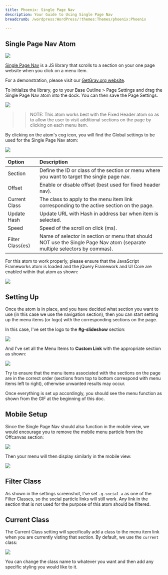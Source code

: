 ```yaml
---
title: Phoenix: Single Page Nav
description: Your Guide to Using Single Page Nav
breadcrumb: /wordpress:WordPress/!themes:Themes/phoenix:Phoenix

---
```


Single Page Nav Atom
---------

![](assets/singlepagenav.gif)

<a href="https://github.com/ChrisWojcik/single-page-nav">Single Page Nav</a> is a JS library that scrolls to a section on your one page website when you click on a menu item. 

For a demonstration, please visit our <a href="https://getgrav.org/#why_grav">GetGrav.org website</a>.

To initialize the library, go to your Base Outline > Page Settings and drag the Single Page Nav atom into the dock. You can then save the Page Settings.

![](assets/spn1.jpg)

>> NOTE: This atom works best with the Fixed Header atom so as to allow the user to visit additional sections on the page by clicking on each menu item.

By clicking on the atom's cog icon, you will find the Global settings to be used for the Single Page Nav atom:

![](assets/spn2.jpg)

| Option           | Description                                                                                             |
| :-----           | :-----                                                                                                  |
| Section          | Define the ID or class of the section or menu where you want to target the single page nav. 			 |
| Offset           | Enable or disable offset (best used for fixed header nav).	                      	                     |
| Current Class    | The class to apply to the menu item link corresponding to the active section on the page.               |
| Update Hash      | Update URL with Hash in address bar when item is selected.                    						     |
| Speed            | Speed of the scroll on click (ms).                                                                      |
| Filter Class(es) | Name of selector in section or menu that should NOT use the Single Page Nav atom (separate multiple selectors by commas).     |

For this atom to work properly, please ensure that the JavaScript Frameworks atom is loaded and the jQuery Framework and UI Core are enabled within that atom as shown:

![](assets/spn8.jpg)

Setting Up
---------
Once the atom is in place, and you have decided what section you want to use (in this case we use the navigation section), then you can start setting up the menu items (or logo) with the corresponding sections on the page.

In this case, I've set the logo to the **#g-slideshow** section:

![](assets/spn3.jpg)

And I've set all the Menu Items to **Custom Link** with the appropriate section as shown:

![](assets/spn4.jpg)

Try to ensure that the menu items associated with the sections on the page are in the correct order (sections from top to bottom correspond with menu items left to right), otherwise unwanted results may occur.

Once everything is set up accordingly, you should see the menu function as shown from the GIF at the beginning of this doc.

Mobile Setup
-------------

Since the Single Page Nav should also function in the mobile view, we would encourage you to remove the mobile menu particle from the Offcanvas section:

![](assets/spn6.jpg)

Then your menu will then display similarly in the mobile view:

![](assets/spn7.jpg)

Filter Class
---------

As shown in the settings screenshot, I've set `.g-social a` as one of the Filter Classes, so the social particle links will still work. Any link in the section that is not used for the purpose of this atom should be filtered.

Current Class
---------

The Current Class setting will specifically add a class to the menu item link when you are currently visting that section. By default, we use the `current` class:

![](assets/spn5.jpg)

You can change the class name to whatever you want and then add any specific styling you would like to it.